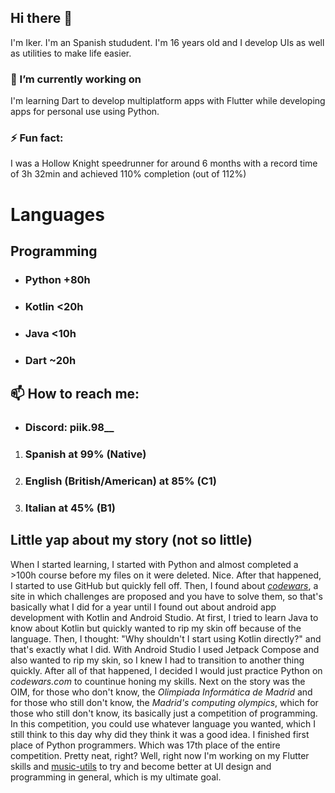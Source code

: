 ## Hi there 👋
I'm Iker. I'm an Spanish stududent. I'm 16 years old and I develop UIs as well as utilities to make life easier. 
### 🔭 I’m currently working on 
I'm learning Dart to develop multiplatform apps with Flutter while developing apps for personal use using Python.
### ⚡ Fun fact: 
I was a Hollow Knight speedrunner for around 6 months with a record time of 3h 32min and achieved 110% completion (out of 112%)
# Languages
## Programming
- ### Python   +80h 
- ### Kotlin   <20h
- ### Java     <10h
- ### Dart     ~20h
## 📫 How to reach me:
- ### Discord:  piik.98__
1. ### Spanish at 99% (Native)
2. ### English (British/American) at 85% (C1)
3. ### Italian at 45% (B1)
## Little yap about my story (not so little)
When I started learning, I started with Python and almost completed a >100h course before my files on it were deleted. Nice.
After that happened, I started to use GitHub but quickly fell off. Then, I found about [_codewars_](codewars.com), a site in which challenges are proposed and 
you have to solve them, so that's basically what I did for a year until I found out about android app development with Kotlin and Android Studio.
At first, I tried to learn Java to know about Kotlin but quickly wanted to rip my skin off because of the language. Then, I thought: 
"Why shouldn't I start using Kotlin directly?" and that's exactly what I did. With Android Studio I used Jetpack Compose and also wanted to rip my
skin, so I knew I had to transition to another thing quickly. After all of that happened, I decided I would just practice Python on _codewars.com_ to
countinue honing my skills. Next on the story was the OIM, for those who don't know, the *Olimpiada Informática de Madrid* and for those who still don't
know, the *Madrid's computing olympics*, which for those who still don't know, its basically just a competition of programming. In this competition, you 
could use whatever language you wanted, which I still think to this day why did they think it was a good idea. I finished first place of Python programmers. Which 
was 17th place of the entire competition. Pretty neat, right? Well, right now I'm working on my Flutter skills and [music-utils](github.com/piker98988/music-utils) to try and become better at UI design and programming in general, which is my ultimate goal.

<!--
**Piker98988/Piker98988** is a ✨ _special_ ✨ repository because its `README.md` (this file) appears on your GitHub profile.

Here are some ideas to get you started:

- 🔭 I’m currently working on ...
- 🌱 I’m currently learning ...
- 👯 I’m looking to collaborate on ...
- 🤔 I’m looking for help with ...
- 💬 Ask me about ...
- 📫 How to reach me: ...
- 😄 Pronouns: ...
- ⚡ Fun fact: ...
-->

